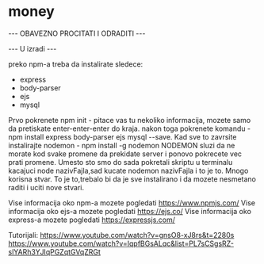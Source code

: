 # money

--- OBAVEZNO PROCITATI I ODRADITI ---

--- U izradi ---

preko npm-a treba da instalirate sledece:

- express
- body-parser
- ejs
- mysql

Prvo pokrenete npm init - pitace vas tu nekoliko informacija, mozete samo da pretiskate enter-enter-enter do kraja. nakon toga pokrenete komandu - npm install express body-parser ejs mysql --save. 
Kad sve to zavrsite instalirajte nodemon - npm install -g nodemon
NODEMON sluzi da ne morate kod svake promene da prekidate server i ponovo pokrecete vec prati promene. Umesto sto smo do sada pokretali skriptu u terminalu kacajuci node nazivFajla,sad kucate nodemon nazivFajla i to je to. Mnogo korisna stvar.
To je to,trebalo bi da je sve instalirano i da mozete nesmetano raditi i uciti nove stvari. 

Vise informacija oko npm-a mozete pogledati https://www.npmjs.com/
Vise informacija oko ejs-a mozete pogledati https://ejs.co/
Vise informacija oko express-a mozete pogledati https://expressjs.com/

Tutorijali: https://www.youtube.com/watch?v=gnsO8-xJ8rs&t=2280s
			https://www.youtube.com/watch?v=IqpfBGsALqc&list=PL7sCSgsRZ-slYARh3YJIqPGZqtGVqZRGt
